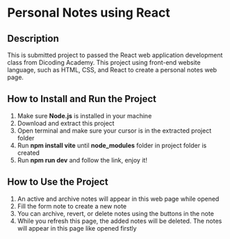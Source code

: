 # Personal Notes using React
## Description
This is submitted project to passed the React web application development class from Dicoding Academy. This project using front-end website language, such as HTML, CSS, and React to create a personal notes web page.

## How to Install and Run the Project
1. Make sure **Node.js** is installed in your machine
2. Download and extract this project
3. Open terminal and make sure your cursor is in the extracted project folder
4. Run **npm install vite** until **node_modules** folder in project folder is created
5. Run **npm run dev** and follow the link, enjoy it!

## How to Use the Project
1. An active and archive notes will appear in this web page while opened
2. Fill the form note to create a new note
3. You can archive, revert, or delete notes using the buttons in the note
4. While you refresh this page, the added notes will be deleted. The notes will appear in this page like opened firstly
